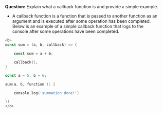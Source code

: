 ##
**Question:** Explain what a callback function is and provide a simple example.

- A callback function is a function that is passed to another function as an argument and is executed after some operation has been completed. Below is an example of a simple callback function that logs to the console after some operations have been completed.


```go
<b>
const sum = (a, b, callback) => {

    const sum = a + b;

    callback();
}

const a = 5, b = 6;

sum(a, b, function () {

    console.log('summation done!')

})
</b>
```